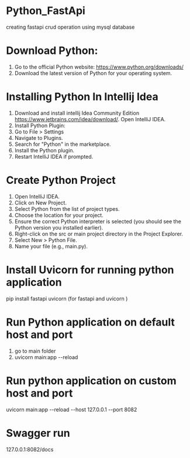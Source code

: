 # Python_FastApi
creating fastapi crud operation using mysql database

# Download Python:
1. Go to the official Python website: https://www.python.org/downloads/
2. Download the latest version of Python for your operating system.

# Installing Python In Intellij Idea
1. Download and install intellij Idea Community Edition https://www.jetbrains.com/idea/download/. Open IntelliJ IDEA. 
2. Install Python Plugin:
3. Go to File > Settings 
4. Navigate to Plugins. 
5. Search for "Python" in the marketplace. 
6. Install the Python plugin. 
7. Restart IntelliJ IDEA if prompted.

# Create Python Project
1. Open IntelliJ IDEA. 
2. Click on New Project. 
3. Select Python from the list of project types. 
4. Choose the location for your project. 
5. Ensure the correct Python interpreter is selected (you should see the Python version you installed earlier). 
6. Right-click on the src or main project directory in the Project Explorer. 
7. Select New > Python File. 
8. Name your file (e.g., main.py).

# Install Uvicorn for running python application
pip install fastapi uvicorn (for fastapi and uvicorn )

# Run Python application on default host and port
1. go to main folder 
2. uvicorn main:app --reload

# Run python application on custom host and port
uvicorn main:app --reload --host 127.0.0.1 --port 8082

# Swagger run
127.0.0.1:8082/docs
